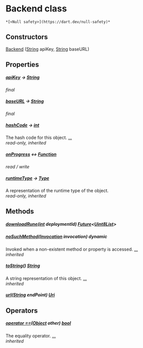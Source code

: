 


# Backend class






    *[<Null safety>](https://dart.dev/null-safety)*






## Constructors

[Backend](../backend_backend/Backend/Backend.md) ([String](https://api.flutter.dev/flutter/dart-core/String-class.html) apiKey, [String](https://api.flutter.dev/flutter/dart-core/String-class.html) baseURL)

    


## Properties

##### [apiKey](../backend_backend/Backend/apiKey.md) &#8594; [String](https://api.flutter.dev/flutter/dart-core/String-class.html)



   
_final_



##### [baseURL](../backend_backend/Backend/baseURL.md) &#8594; [String](https://api.flutter.dev/flutter/dart-core/String-class.html)



   
_final_



##### [hashCode](https://api.flutter.dev/flutter/dart-core/Object/hashCode.html) &#8594; [int](https://api.flutter.dev/flutter/dart-core/int-class.html)



The hash code for this object. [...](https://api.flutter.dev/flutter/dart-core/Object/hashCode.html)  
_read-only, inherited_



##### [onProgress](../backend_backend/Backend/onProgress.md) &#8596; [Function](https://api.flutter.dev/flutter/dart-core/Function-class.html)



   
_read / write_



##### [runtimeType](https://api.flutter.dev/flutter/dart-core/Object/runtimeType.html) &#8594; [Type](https://api.flutter.dev/flutter/dart-core/Type-class.html)



A representation of the runtime type of the object.   
_read-only, inherited_




## Methods

##### [downloadRune](../backend_backend/Backend/downloadRune.md)([int](https://api.flutter.dev/flutter/dart-core/int-class.html) deploymentId) [Future](https://api.flutter.dev/flutter/dart-async/Future-class.html)&lt;[Uint8List](https://api.flutter.dev/flutter/dart-typed_data/Uint8List-class.html)>



   




##### [noSuchMethod](https://api.flutter.dev/flutter/dart-core/Object/noSuchMethod.html)([Invocation](https://api.flutter.dev/flutter/dart-core/Invocation-class.html) invocation) dynamic



Invoked when a non-existent method or property is accessed. [...](https://api.flutter.dev/flutter/dart-core/Object/noSuchMethod.html)  
_inherited_



##### [toString](https://api.flutter.dev/flutter/dart-core/Object/toString.html)() [String](https://api.flutter.dev/flutter/dart-core/String-class.html)



A string representation of this object. [...](https://api.flutter.dev/flutter/dart-core/Object/toString.html)  
_inherited_



##### [url](../backend_backend/Backend/url.md)([String](https://api.flutter.dev/flutter/dart-core/String-class.html) endPoint) [Uri](https://api.flutter.dev/flutter/dart-core/Uri-class.html)



   





## Operators

##### [operator ==](https://api.flutter.dev/flutter/dart-core/Object/operator_equals.html)([Object](https://api.flutter.dev/flutter/dart-core/Object-class.html) other) [bool](https://api.flutter.dev/flutter/dart-core/bool-class.html)



The equality operator. [...](https://api.flutter.dev/flutter/dart-core/Object/operator_equals.html)  
_inherited_











